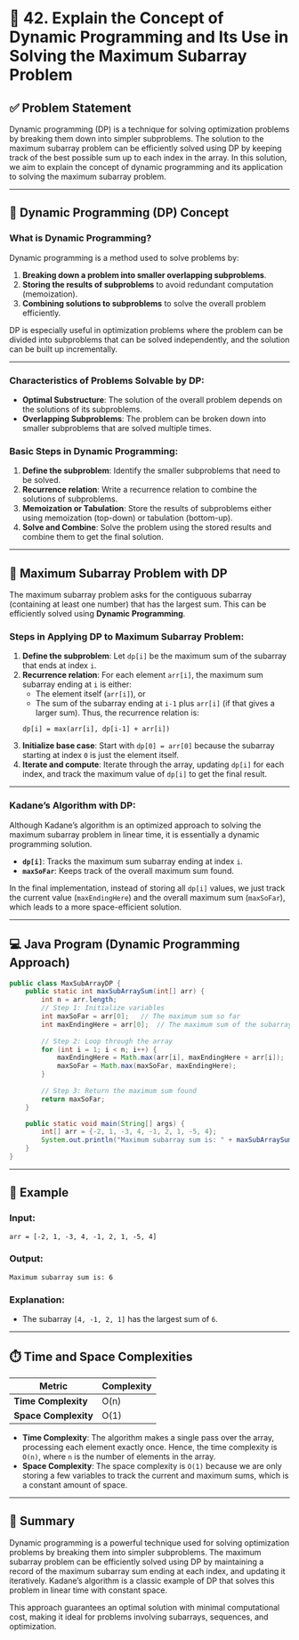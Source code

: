 

# 🔢 42. Explain the Concept of Dynamic Programming and Its Use in Solving the Maximum Subarray Problem

## ✅ Problem Statement

Dynamic programming (DP) is a technique for solving optimization problems by breaking them down into simpler subproblems. The solution to the maximum subarray problem can be efficiently solved using DP by keeping track of the best possible sum up to each index in the array. In this solution, we aim to explain the concept of dynamic programming and its application to solving the maximum subarray problem.

---

## 🧠 Dynamic Programming (DP) Concept

### What is Dynamic Programming?

Dynamic programming is a method used to solve problems by:
1. **Breaking down a problem into smaller overlapping subproblems**.
2. **Storing the results of subproblems** to avoid redundant computation (memoization).
3. **Combining solutions to subproblems** to solve the overall problem efficiently.

DP is especially useful in optimization problems where the problem can be divided into subproblems that can be solved independently, and the solution can be built up incrementally.

---

### Characteristics of Problems Solvable by DP:
- **Optimal Substructure**: The solution of the overall problem depends on the solutions of its subproblems.
- **Overlapping Subproblems**: The problem can be broken down into smaller subproblems that are solved multiple times.

### Basic Steps in Dynamic Programming:
1. **Define the subproblem**: Identify the smaller subproblems that need to be solved.
2. **Recurrence relation**: Write a recurrence relation to combine the solutions of subproblems.
3. **Memoization or Tabulation**: Store the results of subproblems either using memoization (top-down) or tabulation (bottom-up).
4. **Solve and Combine**: Solve the problem using the stored results and combine them to get the final solution.

---

## 🧪 Maximum Subarray Problem with DP

The maximum subarray problem asks for the contiguous subarray (containing at least one number) that has the largest sum. This can be efficiently solved using **Dynamic Programming**.

### Steps in Applying DP to Maximum Subarray Problem:
1. **Define the subproblem**: Let `dp[i]` be the maximum sum of the subarray that ends at index `i`.
2. **Recurrence relation**: For each element `arr[i]`, the maximum sum subarray ending at `i` is either:
   - The element itself (`arr[i]`), or
   - The sum of the subarray ending at `i-1` plus `arr[i]` (if that gives a larger sum).
   Thus, the recurrence relation is:
   ```
   dp[i] = max(arr[i], dp[i-1] + arr[i])
   ```
3. **Initialize base case**: Start with `dp[0] = arr[0]` because the subarray starting at index `0` is just the element itself.
4. **Iterate and compute**: Iterate through the array, updating `dp[i]` for each index, and track the maximum value of `dp[i]` to get the final result.

---

### Kadane’s Algorithm with DP:

Although Kadane’s algorithm is an optimized approach to solving the maximum subarray problem in linear time, it is essentially a dynamic programming solution.

- **`dp[i]`**: Tracks the maximum sum subarray ending at index `i`.
- **`maxSoFar`**: Keeps track of the overall maximum sum found.

In the final implementation, instead of storing all `dp[i]` values, we just track the current value (`maxEndingHere`) and the overall maximum sum (`maxSoFar`), which leads to a more space-efficient solution.

---

## 💻 Java Program (Dynamic Programming Approach)

```java
public class MaxSubArrayDP {
    public static int maxSubArraySum(int[] arr) {
        int n = arr.length;
        // Step 1: Initialize variables
        int maxSoFar = arr[0];   // The maximum sum so far
        int maxEndingHere = arr[0];  // The maximum sum of the subarray ending at the current index
        
        // Step 2: Loop through the array
        for (int i = 1; i < n; i++) {
            maxEndingHere = Math.max(arr[i], maxEndingHere + arr[i]);
            maxSoFar = Math.max(maxSoFar, maxEndingHere);
        }
        
        // Step 3: Return the maximum sum found
        return maxSoFar;
    }

    public static void main(String[] args) {
        int[] arr = {-2, 1, -3, 4, -1, 2, 1, -5, 4};
        System.out.println("Maximum subarray sum is: " + maxSubArraySum(arr));
    }
}
```

---

## 🧪 Example

### Input:
```
arr = [-2, 1, -3, 4, -1, 2, 1, -5, 4]
```

### Output:
```
Maximum subarray sum is: 6
```

### Explanation:
- The subarray `[4, -1, 2, 1]` has the largest sum of `6`.

---

## ⏱️ Time and Space Complexities

| Metric              | Complexity         |
|---------------------|--------------------|
| **Time Complexity**  | O(n)               |
| **Space Complexity** | O(1)               |

- **Time Complexity**: The algorithm makes a single pass over the array, processing each element exactly once. Hence, the time complexity is `O(n)`, where `n` is the number of elements in the array.
- **Space Complexity**: The space complexity is `O(1)` because we are only storing a few variables to track the current and maximum sums, which is a constant amount of space.

---

## 📌 Summary

Dynamic programming is a powerful technique used for solving optimization problems by breaking them into simpler subproblems. The maximum subarray problem can be efficiently solved using DP by maintaining a record of the maximum subarray sum ending at each index, and updating it iteratively. Kadane’s algorithm is a classic example of DP that solves this problem in linear time with constant space.

This approach guarantees an optimal solution with minimal computational cost, making it ideal for problems involving subarrays, sequences, and optimization.


